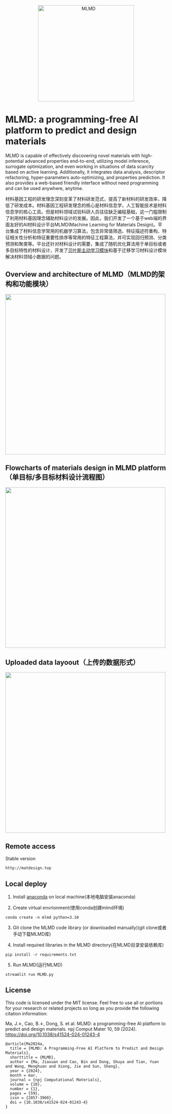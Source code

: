 <p align="center">
  <img src="https://user-images.githubusercontent.com/61132191/231174459-96d33cdf-9f6f-4296-ba9f-31d11056ef12.jpg?raw=true" width="300px"  alt="MLMD"/>
</div>
</p>

# MLMD: a programming-free AI platform to predict and design materials

MLMD is capable of effectively discovering novel materials with high-potential advanced properties end-to-end, utilizing model inference, surrogate optimization, 
and even working in situations of data scarcity based on active learning. Additionally, it integrates data analysis, descriptor refactoring, hyper-parameters auto-optimizing, and
properties prediction. It also provides a web-based friendly interface without need programming and can be used anywhere, anytime.

材料基因工程的研发理念深刻变革了材料研发范式，提高了新材料的研发效率，降低了研发成本。材料基因工程研发理念的核心是材料信息学，人工智能技术是材料信息学的核心工具。但是材料领域试验科研人员往往缺乏编程基础，这一门槛限制了利用材料基因理念辅助材料设计的发展。因此，我们开发了一个基于web端的界面友好的AI材料设计平台MLMD(Machine Learning for Materials Design)。平台集成了材料信息学常用的机器学习算法，包含异常值筛选、特征描述符重构、特征相关性分析和特征重要性排序等常用的特征工程算法，并可实现回归预测、分类预测和聚类等。平台还针对材料设计的需要，集成了随机优化算法用于单目标或者多目标特性的材料设计，开发了[贝叶斯主动学习模块](https://colab.research.google.com/drive/1OSc-phxm7QLOm8ceGJiIMGGz9riuwP6Q?usp=sharing)和基于迁移学习材料设计模块解决材料领域小数据的问题。

## Overview and architecture of MLMD（MLMD的架构和功能模块）

<img src="https://github.com/Jiaxuan-Ma/MLMD/assets/61132191/ec6835e7-7dcb-4c82-b4e2-c37c8ff9251f" width="500px">

## Flowcharts of materials design in MLMD platform（单目标/多目标材料设计流程图）

<img src="https://github.com/Jiaxuan-Ma/MLMD/assets/61132191/a5785637-fec5-4d20-9b58-3c9437f2aadb" width="500px">

## Uploaded data layoout（上传的数据形式）

<img src="https://github.com/Jiaxuan-Ma/MLMD/assets/61132191/fa138ee2-b1a6-494d-a5de-741d1a54af14" width="500px">


## Remote access

Stable version
```
http://matdesign.top
```
## Local deploy

1. Install [anaconda](https://www.anaconda.com/) on local machine(本地电脑安装anaconda)
  
2. Create virtual envrionment(使用conda创建mlmd环境)
```
conda create -n mlmd python=3.10
```
3. Git clone the MLMD code library (or downloaded manually)(git clone或者手动下载MLMD库)

4. Install required libraries in the MLMD directory(在MLMD目录安装依赖库)
```
pip install -r requirements.txt
```
5. Run MLMD(运行MLMD)
```
streamlit run MLMD.py
```

## License
This code is licensed under the MIT license. Feel free to use all or portions for your research or related projects so long as you provide the following citation information:

Ma, J.∔, Cao, B.∔, Dong, S. et al. MLMD: a programming-free AI platform to predict and design materials. npj Comput Mater 10, 59 (2024). https://doi.org/10.1038/s41524-024-01243-4
```
@article{Ma2024a,
  title = {MLMD: A Programming-Free AI Platform to Predict and Design Materials},
  shorttitle = {MLMD},
  author = {Ma, Jiaxuan and Cao, Bin and Dong, Shuya and Tian, Yuan and Wang, Menghuan and Xiong, Jie and Sun, Sheng},
  year = {2024},
  month = mar,
  journal = {npj Computational Materials},
  volume = {10},
  number = {1},
  pages = {59},
  issn = {2057-3960},
  doi = {10.1038/s41524-024-01243-4}
}
```
